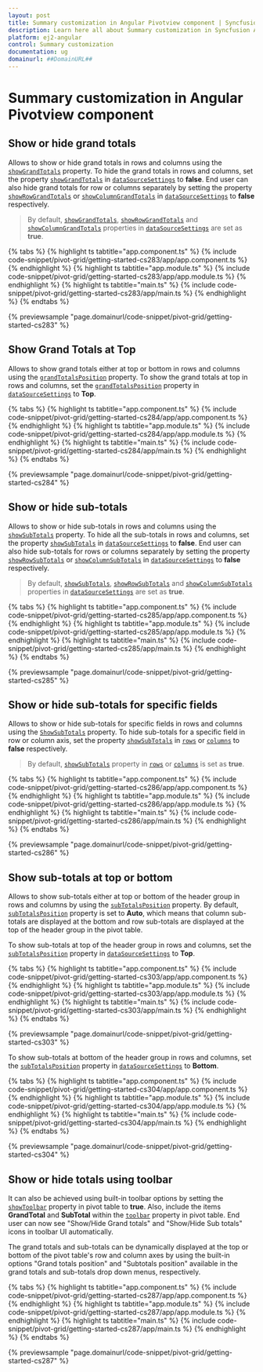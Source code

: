 ```yaml
---
layout: post
title: Summary customization in Angular Pivotview component | Syncfusion
description: Learn here all about Summary customization in Syncfusion Angular Pivotview component of Syncfusion Essential JS 2 and more.
platform: ej2-angular
control: Summary customization 
documentation: ug
domainurl: ##DomainURL##
---
```


# Summary customization in Angular Pivotview component

## Show or hide grand totals

Allows to show or hide grand totals in rows and columns using the [`showGrandTotals`](https://ej2.syncfusion.com/angular/documentation/api/pivotview/dataSourceSettings/#showgrandtotals) property. To hide the grand totals in rows and columns, set the property [`showGrandTotals`](https://ej2.syncfusion.com/angular/documentation/api/pivotview/dataSourceSettings/#showgrandtotals) in [`dataSourceSettings`](https://ej2.syncfusion.com/angular/documentation/api/pivotview/dataSourceSettings/) to **false**.
End user can also hide grand totals for row or columns separately by setting the property [`showRowGrandTotals`](https://ej2.syncfusion.com/angular/documentation/api/pivotview/dataSourceSettings/#showrowgrandtotals) or [`showColumnGrandTotals`](https://ej2.syncfusion.com/angular/documentation/api/pivotview/dataSourceSettings/#showcolumngrandtotals) in [`dataSourceSettings`](https://ej2.syncfusion.com/angular/documentation/api/pivotview/dataSourceSettings/) to **false** respectively.

> By default, [`showGrandTotals`](https://ej2.syncfusion.com/angular/documentation/api/pivotview/dataSourceSettings/#showgrandtotals), [`showRowGrandTotals`](https://ej2.syncfusion.com/angular/documentation/api/pivotview/dataSourceSettings/#showgrandtotals) and [`showColumnGrandTotals`](https://ej2.syncfusion.com/angular/documentation/api/pivotview/dataSourceSettings/#showgrandtotals) properties in [`dataSourceSettings`](https://ej2.syncfusion.com/angular/documentation/api/pivotview/dataSourceSettings/) are set as **true**.

{% tabs %}
{% highlight ts tabtitle="app.component.ts" %}
{% include code-snippet/pivot-grid/getting-started-cs283/app/app.component.ts %}
{% endhighlight %}
{% highlight ts tabtitle="app.module.ts" %}
{% include code-snippet/pivot-grid/getting-started-cs283/app/app.module.ts %}
{% endhighlight %}
{% highlight ts tabtitle="main.ts" %}
{% include code-snippet/pivot-grid/getting-started-cs283/app/main.ts %}
{% endhighlight %}
{% endtabs %}
  
{% previewsample "page.domainurl/code-snippet/pivot-grid/getting-started-cs283" %}

## Show Grand Totals at Top

Allows to show grand totals either at top or bottom in rows and columns using the [`grandTotalsPosition`](https://ej2.syncfusion.com/angular/documentation/api/pivotview/dataSourceSettings/#grandtotalsposition) property. To show the grand totals at top in rows and columns, set the [`grandTotalsPosition`](https://ej2.syncfusion.com/angular/documentation/api/pivotview/dataSourceSettings/#grandtotalsposition) property in [`dataSourceSettings`](https://ej2.syncfusion.com/angular/documentation/api/pivotview/dataSourceSettings/) to **Top**.

{% tabs %}
{% highlight ts tabtitle="app.component.ts" %}
{% include code-snippet/pivot-grid/getting-started-cs284/app/app.component.ts %}
{% endhighlight %}
{% highlight ts tabtitle="app.module.ts" %}
{% include code-snippet/pivot-grid/getting-started-cs284/app/app.module.ts %}
{% endhighlight %}
{% highlight ts tabtitle="main.ts" %}
{% include code-snippet/pivot-grid/getting-started-cs284/app/main.ts %}
{% endhighlight %}
{% endtabs %}
  
{% previewsample "page.domainurl/code-snippet/pivot-grid/getting-started-cs284" %}

## Show or hide sub-totals

Allows to show or hide sub-totals in rows and columns using the [`showSubTotals`](https://ej2.syncfusion.com/angular/documentation/api/pivotview/dataSourceSettings/#showsubtotals) property. To hide all the sub-totals in rows and columns, set the property [`showSubTotals`](https://ej2.syncfusion.com/angular/documentation/api/pivotview/dataSourceSettings/#showsubtotals) in [`dataSourceSettings`](https://ej2.syncfusion.com/angular/documentation/api/pivotview/dataSourceSettings/) to **false**. End user can also hide sub-totals for rows or columns separately by setting the property [`showRowSubTotals`](https://ej2.syncfusion.com/angular/documentation/api/pivotview/dataSourceSettings/#showrowsubtotals) or [`showColumnSubTotals`](https://ej2.syncfusion.com/angular/documentation/api/pivotview/dataSourceSettings/#showcolumnsubtotals) in [`dataSourceSettings`](https://ej2.syncfusion.com/angular/documentation/api/pivotview/dataSourceSettings/)  to **false** respectively.

> By default, [`showSubTotals`](https://ej2.syncfusion.com/angular/documentation/api/pivotview/dataSourceSettings/#showsubtotals), [`showRowSubTotals`](https://ej2.syncfusion.com/angular/documentation/api/pivotview/dataSourceSettings/#showrowsubtotals) and [`showColumnSubTotals`](https://ej2.syncfusion.com/angular/documentation/api/pivotview/dataSourceSettings/#showcolumnsubtotals) properties in [`dataSourceSettings`](https://ej2.syncfusion.com/angular/documentation/api/pivotview/dataSourceSettings/#showsubtotals) are set as **true**.

{% tabs %}
{% highlight ts tabtitle="app.component.ts" %}
{% include code-snippet/pivot-grid/getting-started-cs285/app/app.component.ts %}
{% endhighlight %}
{% highlight ts tabtitle="app.module.ts" %}
{% include code-snippet/pivot-grid/getting-started-cs285/app/app.module.ts %}
{% endhighlight %}
{% highlight ts tabtitle="main.ts" %}
{% include code-snippet/pivot-grid/getting-started-cs285/app/main.ts %}
{% endhighlight %}
{% endtabs %}
  
{% previewsample "page.domainurl/code-snippet/pivot-grid/getting-started-cs285" %}

## Show or hide sub-totals for specific fields

Allows to show or hide sub-totals for specific fields in rows and columns using the [`ShowSubTotals`](https://ej2.syncfusion.com/angular/documentation/api/pivotview/dataSourceSettings/#showsubtotals) property. To hide sub-totals for a specific field in row or column axis, set the property [`showSubTotals`](https://ej2.syncfusion.com/angular/documentation/api/pivotview/dataSourceSettings/#showsubtotals) in [`rows`](https://ej2.syncfusion.com/angular/documentation/api/pivotview/dataSourceSettings/#rows) or [`columns`](https://ej2.syncfusion.com/angular/documentation/api/pivotview/dataSourceSettings/#columns) to **false** respectively.

> By default, [`showSubTotals`](https://ej2.syncfusion.com/angular/documentation/api/pivotview/dataSourceSettings/#showsubtotals) property in [`rows`](https://ej2.syncfusion.com/angular/documentation/api/pivotview/dataSourceSettings/#rows) or [`columns`](https://ej2.syncfusion.com/angular/documentation/api/pivotview/dataSourceSettings/#columns) is set as **true**.

{% tabs %}
{% highlight ts tabtitle="app.component.ts" %}
{% include code-snippet/pivot-grid/getting-started-cs286/app/app.component.ts %}
{% endhighlight %}
{% highlight ts tabtitle="app.module.ts" %}
{% include code-snippet/pivot-grid/getting-started-cs286/app/app.module.ts %}
{% endhighlight %}
{% highlight ts tabtitle="main.ts" %}
{% include code-snippet/pivot-grid/getting-started-cs286/app/main.ts %}
{% endhighlight %}
{% endtabs %}
  
{% previewsample "page.domainurl/code-snippet/pivot-grid/getting-started-cs286" %}

## Show sub-totals at top or bottom

Allows to show sub-totals either at top or bottom of the header group in rows and columns by using the [`subTotalsPosition`](https://ej2.syncfusion.com/angular/documentation/api/pivotview/dataSourceSettings/#subtotalsposition) property. By default, [`subTotalsPosition`](https://ej2.syncfusion.com/angular/documentation/api/pivotview/dataSourceSettings/#subtotalsposition) property is set to **Auto**, which means that column sub-totals are displayed at the bottom and row sub-totals are displayed at the top of the header group in the pivot table.

To show sub-totals at top of the header group in rows and columns, set the [`subTotalsPosition`](https://ej2.syncfusion.com/angular/documentation/api/pivotview/dataSourceSettings/#subtotalsposition) property in [`dataSourceSettings`](https://ej2.syncfusion.com/angular/documentation/api/pivotview/dataSourceSettings/) to **Top**.

{% tabs %}
{% highlight ts tabtitle="app.component.ts" %}
{% include code-snippet/pivot-grid/getting-started-cs303/app/app.component.ts %}
{% endhighlight %}
{% highlight ts tabtitle="app.module.ts" %}
{% include code-snippet/pivot-grid/getting-started-cs303/app/app.module.ts %}
{% endhighlight %}
{% highlight ts tabtitle="main.ts" %}
{% include code-snippet/pivot-grid/getting-started-cs303/app/main.ts %}
{% endhighlight %}
{% endtabs %}
  
{% previewsample "page.domainurl/code-snippet/pivot-grid/getting-started-cs303" %}

To show sub-totals at bottom of the header group in rows and columns, set the [`subTotalsPosition`](https://ej2.syncfusion.com/angular/documentation/api/pivotview/dataSourceSettings/#subTotalsPosition) property in [`dataSourceSettings`](https://ej2.syncfusion.com/angular/documentation/api/pivotview/dataSourceSettings/) to **Bottom**.

{% tabs %}
{% highlight ts tabtitle="app.component.ts" %}
{% include code-snippet/pivot-grid/getting-started-cs304/app/app.component.ts %}
{% endhighlight %}
{% highlight ts tabtitle="app.module.ts" %}
{% include code-snippet/pivot-grid/getting-started-cs304/app/app.module.ts %}
{% endhighlight %}
{% highlight ts tabtitle="main.ts" %}
{% include code-snippet/pivot-grid/getting-started-cs304/app/main.ts %}
{% endhighlight %}
{% endtabs %}
  
{% previewsample "page.domainurl/code-snippet/pivot-grid/getting-started-cs304" %}

## Show or hide totals using toolbar

It can also be achieved using built-in toolbar options by setting the [`showToolbar`](https://ej2.syncfusion.com/angular/documentation/api/pivotview#showtoolbar) property in pivot table to **true**. Also, include the items **GrandTotal** and **SubTotal** within the [`toolbar`](https://ej2.syncfusion.com/angular/documentation/api/pivotview#toolbar) property in pivot table. End user can now see "Show/Hide Grand totals" and "Show/Hide Sub totals" icons in toolbar UI automatically.

The grand totals and sub-totals can be dynamically displayed at the top or bottom of the pivot table's row and column axes by using the built-in options "Grand totals position" and "Subtotals position" available in the grand totals and sub-totals drop down menus, respectively.

{% tabs %}
{% highlight ts tabtitle="app.component.ts" %}
{% include code-snippet/pivot-grid/getting-started-cs287/app/app.component.ts %}
{% endhighlight %}
{% highlight ts tabtitle="app.module.ts" %}
{% include code-snippet/pivot-grid/getting-started-cs287/app/app.module.ts %}
{% endhighlight %}
{% highlight ts tabtitle="main.ts" %}
{% include code-snippet/pivot-grid/getting-started-cs287/app/main.ts %}
{% endhighlight %}
{% endtabs %}
  
{% previewsample "page.domainurl/code-snippet/pivot-grid/getting-started-cs287" %}